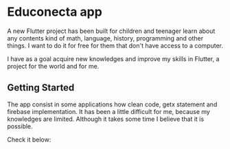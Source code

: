 # Educonecta app

A new Flutter project has been built for children and teenager learn about any contents kind of math, language, history, programming and other things. I want to do it for free for them that don't have access to a computer. 

I have as a goal acquire new knowledges and improve my skills in Flutter, a project for the world and for me. 

## Getting Started

The app consist in some applications how clean code, getx statement and firebase implementation. It has been a little difficult for me, because my knowledges are limited. Although it takes some time I believe that it is possible. 

Check it below:
